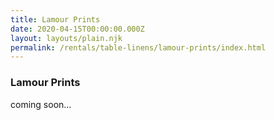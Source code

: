 ```yaml
---
title: Lamour Prints
date: 2020-04-15T00:00:00.000Z
layout: layouts/plain.njk
permalink: /rentals/table-linens/lamour-prints/index.html
---
```


### Lamour Prints
<section class="grid-container" markdown="1">

coming soon...

</section>